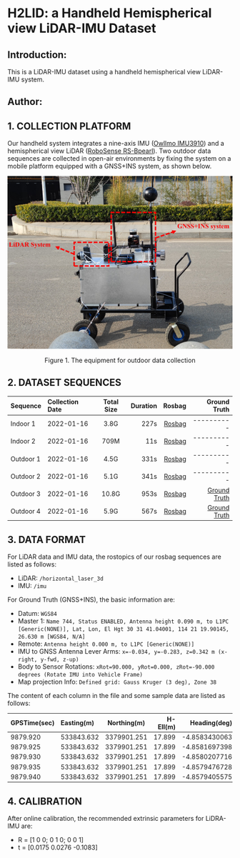 # H2LID: a Handheld Hemispherical view LiDAR-IMU Dataset

## Introduction:
This is a LiDAR-IMU dataset using a handheld hemispherical view LiDAR-IMU system.

## Author:

## 1. COLLECTION PLATFORM

Our handheld system integrates a nine-axis IMU ([Owllmo IMU3910](http://www.owllmo.com/productinfo/341948.html)) and a hemispherical view LiDAR ([RoboSense RS-Bpearl](https://www.robosense.cn/en/rslidar/RS-Bpearl)). Two outdoor data sequences are collected in open-air environments by fixing the system on a mobile platform equipped with a GNSS+INS system, as shown below.

<div align=center>
	<img src="https://github.com/duanxz0127/H2LID/blob/main/mypics/platform.jpg" width="800px">
</div>
<p align=center>Figure 1. The equipment for outdoor data collection</p>


## 2. DATASET SEQUENCES

Sequence|Collection Date|Total Size|Duration|Rosbag|Ground Truth
--|:--|:--:|--:|--:|--:
Indoor 1|2022-01-16|3.8G|227s|[Rosbag](https://whueducn-my.sharepoint.com/:u:/g/personal/2016302590017_whu_edu_cn/EZHQI1ZXrFtAgDqPtncBZMMBpuvMc25DGSy0oVBhFry79A?e=yZEgrq)|----------
Indoor 2|2022-01-16|709M|11s|[Rosbag](https://whueducn-my.sharepoint.com/:u:/g/personal/2016302590017_whu_edu_cn/EcwdB4ZNndNBhahQ0mk5xIMBDuF9s2vuP95j1YApzAWgzg?e=o1lOO9)|----------
Outdoor 1|2022-01-16|4.5G|331s|[Rosbag](https://whueducn-my.sharepoint.com/:u:/g/personal/2016302590017_whu_edu_cn/EaCfmWxEKb9CiqDwrm9QL0sBpJ4Bdt4gj8PeWGBCz9Twsw?e=Z8RSR8)|----------
Outdoor 2|2022-01-16|5.1G|341s|[Rosbag](https://whueducn-my.sharepoint.com/:u:/g/personal/2016302590017_whu_edu_cn/Ee-wgdO5dMdEm---1IkGPfwBArFOJLLjRvPbeSRn7NwdzQ?e=9MeuZX)|----------
Outdoor 3|2022-01-16|10.8G|953s|[Rosbag](https://whueducn-my.sharepoint.com/:u:/g/personal/2016302590017_whu_edu_cn/ETS-4pjIXXRDh5rLKfNawBcBdtiwqLNcOe72lAOvV0i_3A?e=SltwMq)|[Ground Truth](https://whueducn-my.sharepoint.com/:t:/g/personal/2016302590017_whu_edu_cn/EWbAgaaGECZAvlvonh-3KccBlc70nYBGJOek62BAFnMMeA?e=cVGX3G)
Outdoor 4|2022-01-16|5.9G|567s|[Rosbag](https://whueducn-my.sharepoint.com/:u:/g/personal/2016302590017_whu_edu_cn/Ee_9NbEvGgVGqkq5Pd8QansB5eQkcxMrhBQkreFAEsqe1A?e=cUTqTs)|[Ground Truth](https://whueducn-my.sharepoint.com/:t:/g/personal/2016302590017_whu_edu_cn/Ef5qaqZWDipHo64U0wCzAvgBZ_y0cfVyOrRC2cxDdUUPkQ?e=FJJtN1)

## 3. DATA FORMAT

For LiDAR data and IMU data, the rostopics of our rosbag sequences are listed as follows:

* LiDAR: `/horizontal_laser_3d` 
* IMU: `/imu` 

For Ground Truth (GNSS+INS), the basic information are:



* Datum: `WGS84`
* Master 1: `Name 744, Status ENABLED, Antenna height 0.090 m, to L1PC [Generic(NONE)], Lat, Lon, El Hgt 30 31 41.04001, 114 21 19.90145, 26.630 m [WGS84, N/A]`
* Remote: `Antenna height 0.000 m, to L1PC [Generic(NONE)]`
* IMU to GNSS Antenna Lever Arms: `x=-0.034, y=-0.283, z=0.342 m (x-right, y-fwd, z-up)`
* Body to Sensor Rotations: `xRot=90.000, yRot=0.000, zRot=-90.000 degrees (Rotate IMU into Vehicle Frame)`
* Map projection Info: `Defined grid: Gauss Kruger (3 deg), Zone 38`



The content of each column in the file and some sample data are listed as follows:

GPSTime(sec)|Easting(m)|Northing(m)|H-Ell(m)|Heading(deg)|Pitch(deg)|Roll(deg)|Latitude(deg)|Longitude(deg)|VEast(m/s)|VNorth(m/s)|VUp(m/s)|Q
--|:--|:--:|--:|--:|--:|--:|--:|--:|--:|--:|--:|--:
9879.920|533843.632|3379901.251|17.899|-4.8583430063|0.7827190222|-0.0842668245|30.5388466765|114.3526809197|0.000|-0.002|-0.001|1
9879.925|533843.632|3379901.251|17.899|-4.8581697398|0.7827817133|-0.0844801964|30.5388466766|114.3526809197|0.000|-0.002|-0.001|1
9879.930|533843.632|3379901.251|17.899|-4.8580207716|0.7826683263|-0.0845637112|30.5388466766|114.3526809197|0.000|-0.002|-0.001|1
9879.935|533843.632|3379901.251|17.899|-4.8579476728|0.7827301471|-0.0845647536|30.5388466767|114.3526809196|0.000|-0.002|-0.001|1
9879.940|533843.632|3379901.251|17.899|-4.8579405575|0.7827763180|-0.0845550087|30.5388466767|114.3526809196|0.000|-0.002|-0.001|1

## 4. CALIBRATION

After online calibration, the recommended extrinsic parameters for LiDRA-IMU are:

* R = [1 0 0; 0 1 0; 0 0 1]
* t = [0.0175 0.0276 -0.1083]
